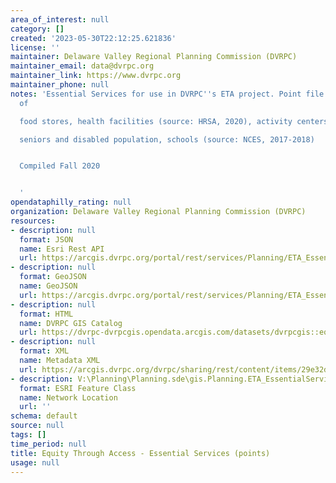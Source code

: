 ```yaml
---
area_of_interest: null
category: []
created: '2023-05-30T22:12:25.621836'
license: ''
maintainer: Delaware Valley Regional Planning Commission (DVRPC)
maintainer_email: data@dvrpc.org
maintainer_link: https://www.dvrpc.org
maintainer_phone: null
notes: 'Essential Services for use in DVRPC''s ETA project. Point file of locations
  of

  food stores, health facilities (source: HRSA, 2020), activity centers for

  seniors and disabled population, schools (source: NCES, 2017-2018)


  Compiled Fall 2020


  '
opendataphilly_rating: null
organization: Delaware Valley Regional Planning Commission (DVRPC)
resources:
- description: null
  format: JSON
  name: Esri Rest API
  url: https://arcgis.dvrpc.org/portal/rest/services/Planning/ETA_EssentialServicesPts/FeatureServer/0
- description: null
  format: GeoJSON
  name: GeoJSON
  url: https://arcgis.dvrpc.org/portal/rest/services/Planning/ETA_EssentialServicesPts/FeatureServer/0/query?where=1=1&outsr=4326&outfields=*&f=geojson
- description: null
  format: HTML
  name: DVRPC GIS Catalog
  url: https://dvrpc-dvrpcgis.opendata.arcgis.com/datasets/dvrpcgis::equity-through-access-essential-services-points
- description: null
  format: XML
  name: Metadata XML
  url: https://arcgis.dvrpc.org/dvrpc/sharing/rest/content/items/29e32d20eff74475890b4a0ea27bf81b/info/metadata/metadata.xml?format=default
- description: V:\Planning\Planning.sde\gis.Planning.ETA_EssentialServicesPts
  format: ESRI Feature Class
  name: Network Location
  url: ''
schema: default
source: null
tags: []
time_period: null
title: Equity Through Access - Essential Services (points)
usage: null
---
```


